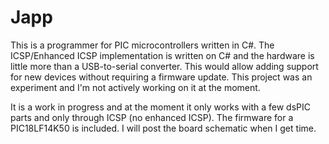 Japp
====

This is a programmer for PIC microcontrollers written in C#. The ICSP/Enhanced ICSP implementation is written on C# and the hardware is little more than a USB-to-serial converter. This would allow adding support for new devices without requiring a firmware update. This project was an experiment and I'm not actively working on it at the moment.


It is a work in progress and at the moment it only works with a few dsPIC parts and only through ICSP (no enhanced ICSP). The firmware for a PIC18LF14K50 is included. I will post the board schematic when I get time.
